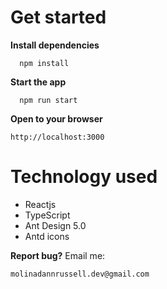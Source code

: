 # Get started

**Install dependencies**

```
  npm install
```

**Start the app**

```
  npm run start
```

**Open to your browser**

```
http://localhost:3000
```

# Technology used

- Reactjs
- TypeScript
- Ant Design 5.0
- Antd icons

**Report bug?**
Email me:

```
molinadannrussell.dev@gmail.com
```

